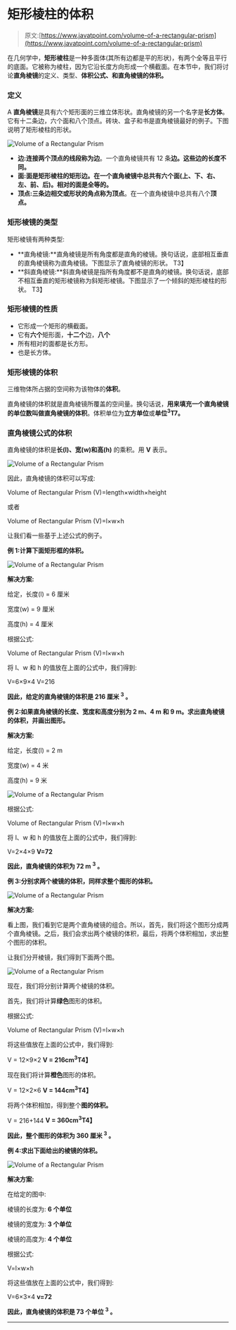 # 矩形棱柱的体积

> 原文:[https://www.javatpoint.com/volume-of-a-rectangular-prism](https://www.javatpoint.com/volume-of-a-rectangular-prism)

在几何学中，**矩形棱柱**是一种多面体(其所有边都是平的形状)，有两个全等且平行的底面。它被称为棱柱，因为它沿长度方向形成一个横截面。在本节中，我们将讨论**直角棱镜**的定义、类型、**体积公式、**和直角棱镜的**体积。**

### 定义

A **直角棱镜**是具有六个矩形面的三维立体形状。直角棱镜的另一个名字是**长方体**。它有十二条边，六个面和八个顶点。砖块、盒子和书是直角棱镜最好的例子。下图说明了矩形棱柱的形状。

![Volume of a Rectangular Prism](../Images/b0753613fc2fd495fc5ba0f1c4ddece0.png)

*   **边:**连接两个顶点的线段称为**边**。一个直角棱镜共有 12 条**边。这些边的长度不同。**
*   **面:**面是矩形棱柱的矩形边。在一个直角棱镜中总共有六个**面(上、下、右、左、前、后)。相对的面是全等的。**
*   **顶点:**三条边相交或形状的角点称为**顶点**。在一个直角棱镜中总共有八个**顶点。**

### 矩形棱镜的类型

矩形棱镜有两种类型:

*   **直角棱镜:**直角棱镜是所有角度都是直角的棱镜。换句话说，底部相互垂直的直角棱镜称为直角棱镜。下图显示了直角棱镜的形状。
    T3】
*   **斜直角棱镜:**斜直角棱镜是指所有角度都不是直角的棱镜。换句话说，底部不相互垂直的矩形棱镜称为斜矩形棱镜。下图显示了一个倾斜的矩形棱柱的形状。
    T3】

### 矩形棱镜的性质

*   它形成一个矩形的横截面。
*   它有**六个**矩形面，**十二个**边，**八个**
*   所有相对的面都是长方形。
*   也是长方体。

### 矩形棱镜的体积

三维物体所占据的空间称为该物体的**体积**。

直角棱镜的体积就是直角棱镜所覆盖的空间量。换句话说，**用来填充一个直角棱镜的单位数叫做直角棱镜的体积**。体积单位为**立方单位**或**单位<sup>3</sup>T7。**

### 直角棱镜公式的体积

直角棱镜的体积是**长(l)、宽(w)**和**高(h)** 的乘积。用 **V** 表示。

![Volume of a Rectangular Prism](../Images/e40c2e029e9dc4202e19cefe8749d1ca.png)

因此，直角棱镜的体积可以写成:

Volume of Rectangular Prism (V)=length×width×height

或者

Volume of Rectangular Prism (V)=l×w×h

让我们看一些基于上述公式的例子。

**例 1:计算下面矩形框的体积。**

![Volume of a Rectangular Prism](../Images/ffa8cf61a943db5bd957186f8d1c9524.png)

**解决方案:**

给定，长度(l) = 6 厘米

宽度(w) = 9 厘米

高度(h) = 4 厘米

根据公式:

Volume of Rectangular Prism (V)=l×w×h

将 l、w 和 h 的值放在上面的公式中，我们得到:

V=6×9×4
V=216

**因此，给定的直角棱镜的体积是 216 厘米 <sup>3</sup> 。**

**例 2:如果直角棱镜的长度、宽度和高度分别为 2 m、4 m 和 9 m。求出直角棱镜的体积，并画出图形。**

**解决方案:**

给定，长度(l) = 2 m

宽度(w) = 4 米

高度(h) = 9 米

![Volume of a Rectangular Prism](../Images/828e7f5cf2c03b28ea79ad43a698ed17.png)

根据公式:

Volume of Rectangular Prism (V)=l×w×h

将 l、w 和 h 的值放在上面的公式中，我们得到:

V=2×4×9
**V=72**

**因此，直角棱镜的体积为 72 m <sup>3</sup> 。**

**例 3:分别求两个棱镜的体积，同样求整个图形的体积。**

![Volume of a Rectangular Prism](../Images/c94d792e7f2539bb4bdde5a79cd3ae25.png)

**解决方案:**

看上图，我们看到它是两个直角棱镜的组合。所以，首先，我们将这个图形分成两个直角棱镜。之后，我们会求出两个棱镜的体积，最后，将两个体积相加，求出整个图形的体积。

让我们分开棱镜，我们得到下面两个图。

![Volume of a Rectangular Prism](../Images/0165f7c060bed789beb364ca73a59335.png)

现在，我们将分别计算两个棱镜的体积。

首先，我们将计算**绿色**图形的体积。

根据公式:

Volume of Rectangular Prism (V)=l×w×h

将这些值放在上面的公式中，我们得到:

V = 12×9×2
**V = 216cm<sup>3</sup>T4】**

现在我们将计算**橙色**图形的体积。

V = 12×2×6
**V = 144cm<sup>3</sup>T4】**

将两个体积相加，得到整个**图的体积。**

V = 216+144
**V = 360cm<sup>3</sup>T4】**

**因此，整个图形的体积为 360 厘米 <sup>3</sup> 。**

**例 4:求出下面给出的棱镜的体积。**

![Volume of a Rectangular Prism](../Images/3c5eb5625fdf46af0a5e9cbaae56f2de.png)

**解决方案:**

在给定的图中:

棱镜的长度为: **6 个单位**

棱镜的宽度为: **3 个单位**

棱镜的高度为: **4 个单位**

根据公式:

V=l×w×h

将这些值放在上面的公式中，我们得到:

V=6×3×4
**v=72**

**因此，直角棱镜的体积是 73 个单位 <sup>3</sup> 。**

* * *